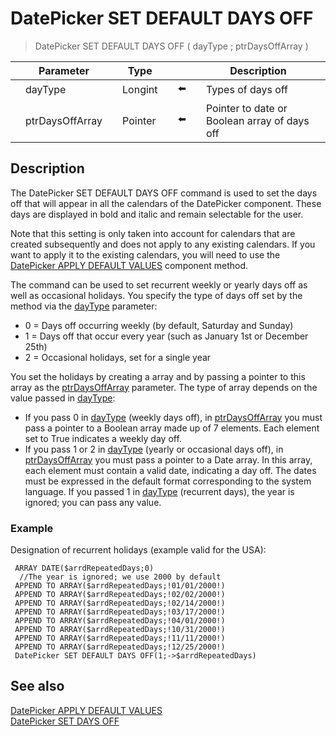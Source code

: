 # DatePicker SET DEFAULT DAYS OFF

> DatePicker SET DEFAULT DAYS OFF ( dayType ; ptrDaysOffArray )

|     | Parameter |     | Type |     |     |     | Description |     |
| --- | --- | --- | --- | --- | --- | --- | --- | --- |
|     | dayType |     | Longint |     | ⬅️ |     | Types of days off |     |
|     | ptrDaysOffArray |     | Pointer |     | ⬅️ |     | Pointer to date or Boolean array of days off |     |

## Description

The DatePicker SET DEFAULT DAYS OFF command is used to set the days off that will appear in all the calendars of the DatePicker component. These days are displayed in bold and italic and remain selectable for the user.

Note that this setting is only taken into account for calendars that are created subsequently and does not apply to any existing calendars. If you want to apply it to the existing calendars, you will need to use the [DatePicker APPLY DEFAULT VALUES](DatePicker%20APPLY%20DEFAULT%20VALUES.md "DatePicker APPLY DEFAULT VALUES") component method.

The command can be used to set recurrent weekly or yearly days off as well as occasional holidays. You specify the type of days off set by the method via the [dayType](# "Types of days off") parameter:

* 0 = Days off occurring weekly (by default, Saturday and Sunday)
* 1 = Days off that occur every year (such as January 1st or December 25th)
* 2 = Occasional holidays, set for a single year

You set the holidays by creating a array and by passing a pointer to this array as the [ptrDaysOffArray](# "Pointer to date or Boolean array of days off") parameter. The type of array depends on the value passed in [dayType](# "Types of days off"):

* If you pass 0 in [dayType](# "Types of days off") (weekly days off), in [ptrDaysOffArray](# "Pointer to date or Boolean array of days off") you must pass a pointer to a Boolean array made up of 7 elements. Each element set to True indicates a weekly day off.
* If you pass 1 or 2 in [dayType](# "Types of days off") (yearly or occasional days off), in [ptrDaysOffArray](# "Pointer to date or Boolean array of days off") you must pass a pointer to a Date array. In this array, each element must contain a valid date, indicating a day off. The dates must be expressed in the default format corresponding to the system language. If you passed 1 in [dayType](# "Types of days off") (recurrent days), the year is ignored; you can pass any value.

### Example  

Designation of recurrent holidays (example valid for the USA):

```4d
 ARRAY DATE($arrdRepeatedDays;0)  
  //The year is ignored; we use 2000 by default  
 APPEND TO ARRAY($arrdRepeatedDays;!01/01/2000!)  
 APPEND TO ARRAY($arrdRepeatedDays;!02/02/2000!)  
 APPEND TO ARRAY($arrdRepeatedDays;!02/14/2000!)  
 APPEND TO ARRAY($arrdRepeatedDays;!03/17/2000!)  
 APPEND TO ARRAY($arrdRepeatedDays;!04/01/2000!)  
 APPEND TO ARRAY($arrdRepeatedDays;!10/31/2000!)  
 APPEND TO ARRAY($arrdRepeatedDays;!11/11/2000!)  
 APPEND TO ARRAY($arrdRepeatedDays;!12/25/2000!)  
 DatePicker SET DEFAULT DAYS OFF(1;->$arrdRepeatedDays)
```

## See also

[DatePicker APPLY DEFAULT VALUES](DatePicker%20APPLY%20DEFAULT%20VALUES.md)  
[DatePicker SET DAYS OFF](DatePicker%20SET%20DAYS%20OFF.md)
